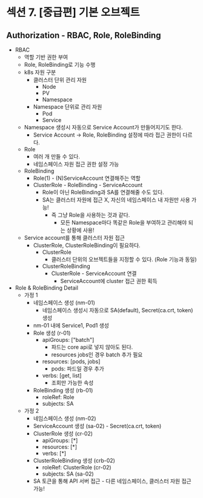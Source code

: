 # 섹션 7. [중급편] 기본 오브젝트

## Authorization - RBAC, Role, RoleBinding
- RBAC
  - 역할 기반 권한 부여
  - Role, RoleBinding로 기능 수행
  - k8s 자원 구분
    - 클러스터 단위 관리 자원
      - Node
      - PV
      - Namespace
    - Namespace 단위로 관리 자원
      - Pod
      - Service
  - Namespace 생성시 자동으로 Service Account가 만들어지기도 한다.
    - Service Account -> Role, RoleBinding 설정에 따라 접근 권한이 다르다.
  - Role
    - 여러 개 만들 수 있다.
    - 네임스페이스 자원 접근 권한 설정 가능
  - RoleBinding
    - Role(1) - (N)ServiceAccount 연결해주는 역할
    - ClusterRole - RoleBinding - ServiceAccount
      - Role이 아닌 RoleBinding과 SA를 연결해줄 수도 있다.
      - SA는 클러스터 자원에 접근 X, 자신의 네임스페이스 내 자원만 사용 가능! 
        - 즉 그냥 Role을 사용하는 것과 같다. 
          - 모든 Namespace마다 똑같은 Role을 부여하고 관리해야 되는 상황에 사용!
  - Service account를 통해 클러스터 자원 접근
    - ClusterRole, ClusterRoleBinding이 필요하다.
      - ClusterRole
        - 클러스터 단위의 오브젝트들을 지정할 수 있다. (Role 기능과 동일)
      - ClusterRoleBinding
        - ClusterRole - ServiceAccount 연결 
          - ServiceAccount에 cluster 접근 권한 획득
- Role & RoleBinding Detail
  - 가정 1
    - 네임스페이스 생성 (nm-01)
      - 네임스페이스 생성시 자동으로 SA(default), Secret(ca.crt, token) 생성 
    - nm-01 내에 Service1, Pod1 생성
    - Role 생성 (r-01)
      - apiGroups: ["batch"]
        - 파드는 core api로 넣지 않아도 된다.
        - resources jobs인 경우 batch 추가 필요
      - resources: [pods, jobs]
        - pods: 파드일 경우 추가
      - verbs: [get, list]
        - 조회만 가능한 속성
    - RoleBinding 생성 (rb-01)
      - roleRef: Role
      - subjects: SA
  - 가정 2
    - 네임스페이스 생성 (nm-02)
    - ServiceAccount 생성 (sa-02) - Secret(ca.crt, token)
    - ClusterRole 생성 (cr-02)
      - apiGroups: [*]
      - resources: [*]
      - verbs: [*]
    - ClusterRoleBinding 생성 (crb-02)
      - roleRef: ClusterRole (cr-02)
      - subjects: SA (sa-02)
    - SA 토큰을 통해 API 서버 접근 - 다른 네임스페이스, 클러스터 자원 접근 가능!